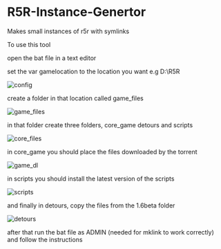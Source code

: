 # R5R-Instance-Genertor
Makes small instances of r5r with symlinks


To use this tool

open the bat file in a text editor

set the var gamelocation to the location you want  e.g D:\R5R


![config](https://user-images.githubusercontent.com/98644082/152661955-c50df7e3-b59f-4454-84ae-bbaa94f9879f.PNG)


create a folder in that location called game_files

![game_files](https://user-images.githubusercontent.com/98644082/152661642-04ac3735-43e4-47e6-a842-f849e7291382.png)


in that folder create three folders, core_game detours and scripts


![core_files](https://user-images.githubusercontent.com/98644082/152661672-0232e7eb-0621-4b24-b264-aa6f59231061.PNG)

in core_game you should place the files downloaded by the torrent

![game_dl](https://user-images.githubusercontent.com/98644082/152661725-01598691-3a09-419a-9ab3-a6b7ae81d2bc.PNG)

in scripts you should install the latest version of the scripts

![scripts](https://user-images.githubusercontent.com/98644082/152661747-365307a9-d84c-446d-87a0-aeabaf9eb5be.PNG)

and finally in detours, copy the files from the 1.6beta folder

![detours](https://user-images.githubusercontent.com/98644082/152661788-9962f5ea-060d-4df5-96f9-0625124a0703.PNG)

after that run the bat file as ADMIN (needed for mklink to work correctly)
and follow the instructions

